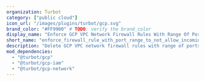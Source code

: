 ```yaml
---
organization: Turbot
category: ["public cloud"]
icon_url: "/images/plugins/turbot/gcp.svg"
brand_color: "#FF9900" # TODO: verify the brand_color
display_name: "Enforce GCP VPC Network Firewall Rules With Range Of Ports To Not Allow Incoming Traffic"
short_name: "enforce_firewall_rule_with_port_range_to_not_allow_incoming_traffic"
description: "Delete GCP VPC network firewall rules with range of ports that are opened to allow incoming traffic."
mod_dependencies:
  - "@turbot/gcp"
  - "@turbot/gcp-iam"
  - "@turbot/gcp-network"
---
```

